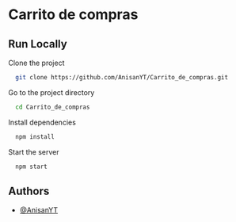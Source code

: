 
# Carrito de compras




## Run Locally

Clone the project

```bash
  git clone https://github.com/AnisanYT/Carrito_de_compras.git
```

Go to the project directory

```bash
  cd Carrito_de_compras
```

Install dependencies

```bash
  npm install
```

Start the server

```bash
  npm start
```


## Authors

- [@AnisanYT](https://www.github.com/AnisanYT)

